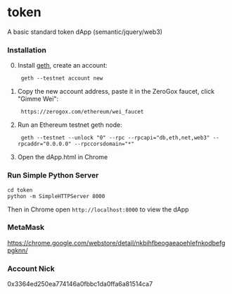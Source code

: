 # token
A basic standard token dApp (semantic/jquery/web3)

### Installation

0. Install <a href="https://github.com/ethereum/go-ethereum/wiki/Building-Ethereum">geth</a>, create an account:

		geth --testnet account new

1. Copy the new account address, paste it in the ZeroGox faucet, click "Gimme Wei":

		https://zerogox.com/ethereum/wei_faucet

1. Run an Ethereum testnet geth node:

		geth --testnet --unlock "0" --rpc --rpcapi="db,eth,net,web3" --rpcaddr="0.0.0.0" --rpccorsdomain="*"

2. Open the dApp.html in Chrome


### Run Simple Python Server
```
cd token
python -m SimpleHTTPServer 8000
```

Then in Chrome open `http://localhost:8000` to view the dApp


### MetaMask

https://chrome.google.com/webstore/detail/nkbihfbeogaeaoehlefnkodbefgpgknn/


### Account Nick

0x3364ed250ea774146a0fbbc1da0ffa6a81514ca7
